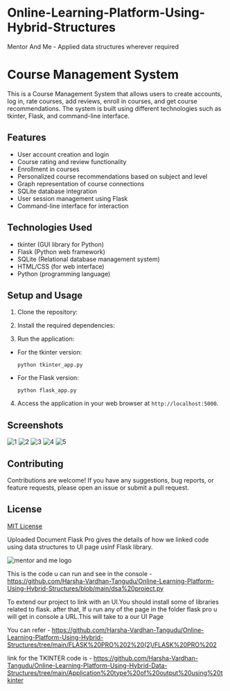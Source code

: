 # Online-Learning-Platform-Using-Hybrid-Structures
Mentor And Me - Applied data structures wherever required

# Course Management System

This is a Course Management System that allows users to create accounts, log in, rate courses, add reviews, enroll in courses, and get course recommendations. The system is built using different technologies such as tkinter, Flask, and command-line interface.

## Features

- User account creation and login
- Course rating and review functionality
- Enrollment in courses
- Personalized course recommendations based on subject and level
- Graph representation of course connections
- SQLite database integration
- User session management using Flask
- Command-line interface for interaction

## Technologies Used

- tkinter (GUI library for Python)
- Flask (Python web framework)
- SQLite (Relational database management system)
- HTML/CSS (for web interface)
- Python (programming language)

## Setup and Usage

1. Clone the repository:

2. Install the required dependencies:

3. Run the application:

- For the tkinter version:
  ```
  python tkinter_app.py
  ```

- For the Flask version:
  ```
  python flask_app.py
  ```

4. Access the application in your web browser at `http://localhost:5000`.

## Screenshots

![1](https://github.com/Harsha-Vardhan-Tangudu/Online-Learning-Platform-Using-Hybrid-Data-Structures/assets/121998082/4639c14e-f53a-42dd-b846-997c53c24b36)
![2](https://github.com/Harsha-Vardhan-Tangudu/Online-Learning-Platform-Using-Hybrid-Data-Structures/assets/121998082/1de83577-ec89-41e3-8be2-9e12a82675d2)
![3](https://github.com/Harsha-Vardhan-Tangudu/Online-Learning-Platform-Using-Hybrid-Data-Structures/assets/121998082/d95c126b-caf8-4729-8a9b-92f2017568b5)
![4](https://github.com/Harsha-Vardhan-Tangudu/Online-Learning-Platform-Using-Hybrid-Data-Structures/assets/121998082/a08987c0-ee55-4f51-bcbc-105477c8a84f)
![5](https://github.com/Harsha-Vardhan-Tangudu/Online-Learning-Platform-Using-Hybrid-Data-Structures/assets/121998082/d1ea6a8c-0fcd-4430-ab2e-88ac5bd23729)

## Contributing

Contributions are welcome! If you have any suggestions, bug reports, or feature requests, please open an issue or submit a pull request.

## License

[MIT License](LICENSE)

Uploaded Document Flask Pro gives the details of how we linked code using data structures to UI page usinf Flask library.


![mentor and me logo](https://github.com/Harsha-Vardhan-Tangudu/Online-Learning-Platform-Using-Hybrid-Structures/assets/121998082/497f008c-7721-4d2b-a7fb-0b7a6d73d4a7)

This is the code u can run and see in the console - https://github.com/Harsha-Vardhan-Tangudu/Online-Learning-Platform-Using-Hybrid-Structures/blob/main/dsa%20project.py


To extend our project to link with an UI.You should install some of libraries related to flask.
after that,
If u run any of the page in the folder flask pro u will get in console a URL.This will take to a our UI Page 

You can refer - https://github.com/Harsha-Vardhan-Tangudu/Online-Learning-Platform-Using-Hybrid-Structures/tree/main/FLASK%20PRO%202%20(2)/FLASK%20PRO%202


link for the TKINTER code is - https://github.com/Harsha-Vardhan-Tangudu/Online-Learning-Platform-Using-Hybrid-Data-Structures/tree/main/Application%20type%20of%20output%20using%20tkinter
